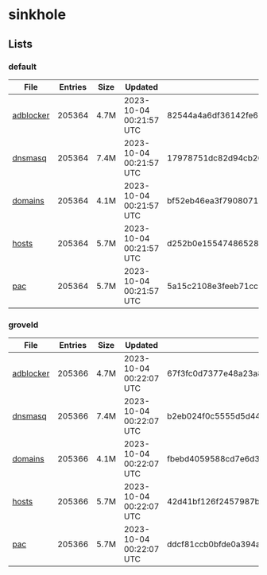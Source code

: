 # sinkhole

## Lists

### default

|File|Entries|Size|Updated|Hash|
|-|-|-|-|-|
|[adblocker](https://raw.githubusercontent.com/groveld/sinkhole/lists/default/adblocker.txt)|205364|4.7M|2023-10-04 00:21:57 UTC|82544a4a6df36142fe60fea7b38488c2401b3311ae896b80123702ae643d5465|
|[dnsmasq](https://raw.githubusercontent.com/groveld/sinkhole/lists/default/dnsmasq.txt)|205364|7.4M|2023-10-04 00:21:57 UTC|17978751dc82d94cb2619981a6acb16b890465ba348edfeb0724a0f314675439|
|[domains](https://raw.githubusercontent.com/groveld/sinkhole/lists/default/domains.txt)|205364|4.1M|2023-10-04 00:21:57 UTC|bf52eb46ea3f7908071d3e3632db709227513ad902cd13c9daf9d4970e164108|
|[hosts](https://raw.githubusercontent.com/groveld/sinkhole/lists/default/hosts.txt)|205364|5.7M|2023-10-04 00:21:57 UTC|d252b0e15547486528c95aee5c12c789a755a1871686d4ab0b678799c14fbfa0|
|[pac](https://raw.githubusercontent.com/groveld/sinkhole/lists/default/pac.txt)|205364|5.7M|2023-10-04 00:21:57 UTC|5a15c2108e3feeb71cc7ed1507e646aec45f0903711ef2253d6c3b39721545d4|

### groveld

|File|Entries|Size|Updated|Hash|
|-|-|-|-|-|
|[adblocker](https://raw.githubusercontent.com/groveld/sinkhole/lists/groveld/adblocker.txt)|205366|4.7M|2023-10-04 00:22:07 UTC|67f3fc0d7377e48a23a8068be4cc656affe9a3b3583469816ad9da93d52dc093|
|[dnsmasq](https://raw.githubusercontent.com/groveld/sinkhole/lists/groveld/dnsmasq.txt)|205366|7.4M|2023-10-04 00:22:07 UTC|b2eb024f0c5555d5d44ec87fb3897583f62b2f3acd0c9377ae9163fd013d5cad|
|[domains](https://raw.githubusercontent.com/groveld/sinkhole/lists/groveld/domains.txt)|205366|4.1M|2023-10-04 00:22:07 UTC|fbebd4059588cd7e6d3a293135a662dde9f7f867f92b5a70ec493af347bd2d5a|
|[hosts](https://raw.githubusercontent.com/groveld/sinkhole/lists/groveld/hosts.txt)|205366|5.7M|2023-10-04 00:22:07 UTC|42d41bf126f2457987bd9e1f4339dcc02048858ae37f8ae18441b152cfa6229d|
|[pac](https://raw.githubusercontent.com/groveld/sinkhole/lists/groveld/pac.txt)|205366|5.7M|2023-10-04 00:22:07 UTC|ddcf81ccb0bfde0a394a734016d45c17b64a9167eac2904637f1d065dedc1cb8|
